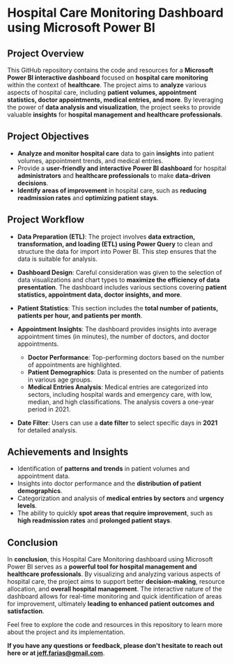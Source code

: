 # Hospital Care Monitoring Dashboard using Microsoft Power BI

## Project Overview

This GitHub repository contains the code and resources for a **Microsoft Power BI interactive dashboard** focused on **hospital care monitoring** within the context of **healthcare**. The project aims to **analyze** various aspects of hospital care, including **patient volumes, appointment statistics, doctor appointments, medical entries, and more**. By leveraging the power of **data analysis and visualization**, the project seeks to provide valuable **insights** for **hospital management and healthcare professionals**.

## Project Objectives

- **Analyze and monitor hospital care** data to gain **insights** into patient volumes, appointment trends, and medical entries.
- Provide a **user-friendly and interactive Power BI dashboard** for hospital **administrators** and **healthcare professionals** to make **data-driven decisions**.
- **Identify areas of improvement** in hospital care, such as **reducing readmission rates** and **optimizing patient stays**.

## Project Workflow

- **Data Preparation (ETL)**: The project involves **data extraction, transformation, and loading (ETL) using Power Query** to clean and structure the data for import into Power BI. This step ensures that the data is suitable for analysis.

- **Dashboard Design**: Careful consideration was given to the selection of data visualizations and chart types to **maximize the efficiency of data presentation**. The dashboard includes various sections covering **patient statistics, appointment data, doctor insights, and more**.

- **Patient Statistics**: This section includes the **total number of patients, patients per hour, and patients per month**.

- **Appointment Insights**: The dashboard provides insights into average appointment times (in minutes), the number of doctors, and doctor appointments.
   - **Doctor Performance**: Top-performing doctors based on the number of appointments are highlighted.
   - **Patient Demographics**: Data is presented on the number of patients in various age groups.
   - **Medical Entries Analysis**: Medical entries are categorized into sectors, including hospital wards and emergency care, with low, median, and high classifications. The analysis covers a one-year period in 2021.

- **Date Filter**: Users can use a **date filter** to select specific days in **2021** for detailed analysis.

## Achievements and Insights

- Identification of **patterns and trends** in patient volumes and appointment data.
- Insights into doctor performance and the **distribution of patient demographics**.
- Categorization and analysis of **medical entries by sectors** and **urgency levels**.
- The ability to quickly **spot areas that require improvement**, such as **high readmission rates** and **prolonged patient stays**.

## Conclusion

In **conclusion**, this Hospital Care Monitoring dashboard using Microsoft Power BI serves as a **powerful tool for hospital management and healthcare professionals**. By visualizing and analyzing various aspects of hospital care, the project aims to support better **decision-making**, resource allocation, and **overall hospital management**. The interactive nature of the dashboard allows for real-time monitoring and quick identification of areas for improvement, ultimately **leading to enhanced patient outcomes and satisfaction**.

Feel free to explore the code and resources in this repository to learn more about the project and its implementation. 

**If you have any questions or feedback, please don't hesitate to reach out here or at jeff.farias@gmail.com**.
